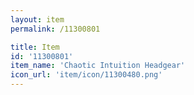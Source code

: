 ```yaml
---
layout: item
permalink: /11300801

title: Item
id: '11300801'
item_name: 'Chaotic Intuition Headgear'
icon_url: 'item/icon/11300480.png'
---
```

